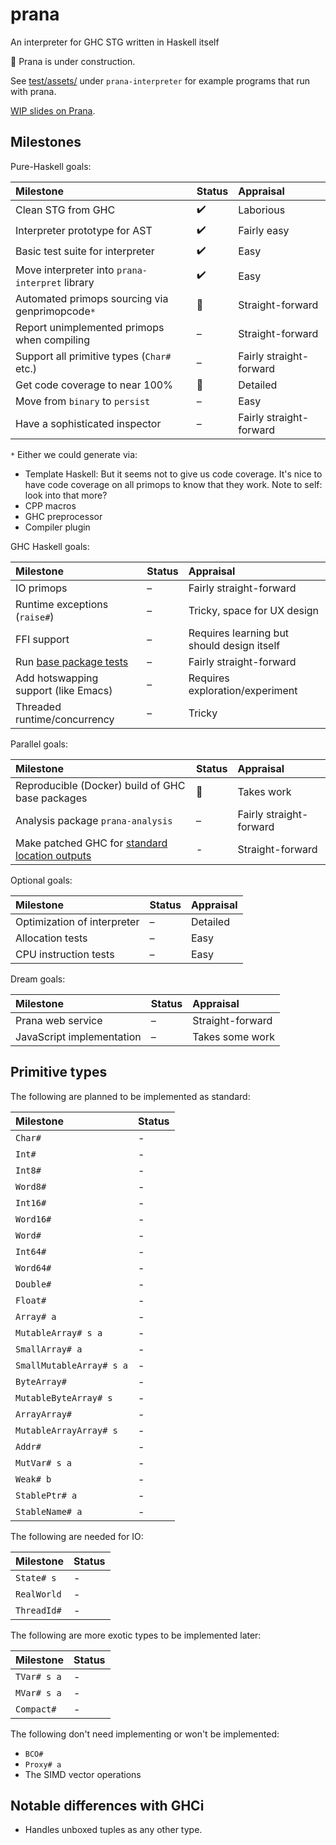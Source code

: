 # prana

An interpreter for GHC STG written in Haskell itself

:construction: Prana is under construction.

See
[test/assets/](https://github.com/chrisdone/prana/tree/master/prana-interpreter/test/assets)
under `prana-interpreter` for example programs that run with prana.

[WIP slides on Prana](https://chrisdone.com/pdfs/prana.pdf).

## Milestones

Pure-Haskell goals:

|Milestone|Status|Appraisal|
|:---|:---|:---|
|Clean STG from GHC|  :heavy_check_mark: | Laborious |
|Interpreter prototype for AST| :heavy_check_mark: | Fairly easy |
|Basic test suite for interpreter| :heavy_check_mark: | Easy |
|Move interpreter into `prana-interpret` library| :heavy_check_mark: | Easy |
|Automated primops sourcing via genprimopcode`*`| :construction: | Straight-forward |
|Report unimplemented primops when compiling| – | Straight-forward |
|Support all primitive types (`Char#` etc.)| – | Fairly straight-forward |
|Get code coverage to near 100%| :construction: | Detailed |
|Move from `binary` to `persist`| – | Easy |
|Have a sophisticated inspector| – | Fairly straight-forward |

`*` Either we could generate via:

* Template Haskell: But it seems not to give us code coverage. It's
  nice to have code coverage on all primops to know that they work. Note
  to self: look into that more?
* CPP macros
* GHC preprocessor
* Compiler plugin

GHC Haskell goals:

|Milestone|Status|Appraisal|
|:---|:---|:---|
|IO primops| – | Fairly straight-forward |
|Runtime exceptions (`raise#`)| – | Tricky, space for UX design |
|FFI support| – | Requires learning but should design itself |
|Run [base package tests](https://github.com/ghc/packages-base/tree/master/tests) | – | Fairly straight-forward |
|Add hotswapping support (like Emacs)| – | Requires exploration/experiment |
|Threaded runtime/concurrency| – | Tricky |

Parallel goals:

|Milestone|Status|Appraisal|
|:---|:---|:---|
|Reproducible (Docker) build of GHC base packages| :construction: | Takes work |
|Analysis package `prana-analysis`| – | Fairly straight-forward |
|Make patched GHC for [standard location outputs](https://github.com/grin-tech/ghc-grin/blob/ea00b4ed18e2977dabb9c41ddcc28699ea96a85a/ghc-8.6.2.patch) | - | Straight-forward |

Optional goals:

|Milestone|Status|Appraisal|
|:---|:---|:---|
|Optimization of interpreter| – | Detailed |
|Allocation tests| – | Easy |
|CPU instruction tests| – | Easy |

Dream goals:

|Milestone|Status|Appraisal|
|:---|:---|:---|
|Prana web service| – | Straight-forward |
|JavaScript implementation| – | Takes some work |

## Primitive types

The following are planned to be implemented as standard:

|Milestone|Status|
|:---|:---|
|`Char#`|-|
|`Int#`|-|
|`Int8#`|-|
|`Word8#`|-|
|`Int16#`|-|
|`Word16#`|-|
|`Word#`|-|
|`Int64#`|-|
|`Word64#`|-|
|`Double#`|-|
|`Float#`|-|
|`Array# a`|-|
|`MutableArray# s a`|-|
|`SmallArray# a`|-|
|`SmallMutableArray# s a`|-|
|`ByteArray#`|-|
|`MutableByteArray# s`|-|
|`ArrayArray#`|-|
|`MutableArrayArray# s`|-|
|`Addr#`|-|
|`MutVar# s a`|-|
|`Weak# b`|-|
|`StablePtr# a`|-|
|`StableName# a`|-|

The following are needed for IO:

|Milestone|Status|
|:---|:---|
|`State# s`|-|
|`RealWorld`|-|
|`ThreadId#`|-|

The following are more exotic types to be implemented later:

|Milestone|Status|
|:---|:---|
|`TVar# s a`|-|
|`MVar# s a`|-|
|`Compact#`|-|

The following don't need implementing or won't be implemented:

* `BCO#`
* `Proxy# a`
* The SIMD vector operations

## Notable differences with GHCi

* Handles unboxed tuples as any other type.

